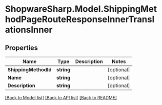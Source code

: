 # ShopwareSharp.Model.ShippingMethodPageRouteResponseInnerTranslationsInner

## Properties

Name | Type | Description | Notes
------------ | ------------- | ------------- | -------------
**ShippingMethodId** | **string** |  | [optional] 
**Name** | **string** |  | [optional] 
**Description** | **string** |  | [optional] 

[[Back to Model list]](../../README.md#documentation-for-models) [[Back to API list]](../../README.md#documentation-for-api-endpoints) [[Back to README]](../../README.md)

